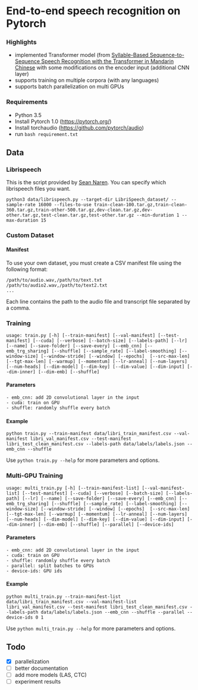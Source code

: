 # End-to-end speech recognition on Pytorch

### Highlights
- implemented Transformer model (from <a href="https://arxiv.org/abs/1804.10752">Syllable-Based Sequence-to-Sequence Speech Recognition with the Transformer in Mandarin Chinese<a/> with some modifications on the encoder input (additional CNN layer)
- supports training on multiple corpora (with any languages)
- supports batch parallelization on multi GPUs

### Requirements
- Python 3.5
- Install Pytorch 1.0 (https://pytorch.org/)
- Install torchaudio (https://github.com/pytorch/audio)
- run ``bash requirement.txt``

## Data
### Librispeech
This is the script provided by <a href="https://github.com/SeanNaren/deepspeech.pytorch">Sean Naren</a>. You can specify which librispeech files you want.

```
python3 data/librispeech.py --target-dir LibriSpeech_dataset/ --sample-rate 16000 --files-to-use train-clean-100.tar.gz,train-clean-360.tar.gz,train-other-500.tar.gz,dev-clean.tar.gz,dev-other.tar.gz,test-clean.tar.gz,test-other.tar.gz --min-duration 1 --max-duration 15
```

### Custom Dataset
#### Manifest
To use your own dataset, you must create a CSV manifest file using the following format:

```
/path/to/audio.wav,/path/to/text.txt
/path/to/audio2.wav,/path/to/text2.txt
...
```
Each line contains the path to the audio file and transcript file separated by a comma.

### Training
```
usage: train.py [-h] [--train-manifest] [--val-manifest] [--test-manifest] [--cuda] [--verbose] [--batch-size] [--labels-path] [--lr] [--name] [--save-folder] [--save-every] [--emb_cnn] [--emb_trg_sharing] [--shuffle] [--sample_rate] [--label-smoothing] [--window-size] [--window-stride] [--window] [--epochs]  [--src-max-len] [--tgt-max-len] [--warmup] [--momentum] [--lr-anneal] [--num-layers] [--num-heads] [--dim-model] [--dim-key] [--dim-value] [--dim-input] [--dim-inner] [--dim-emb] [--shuffle]
```
#### Parameters
```
- emb_cnn: add 2D convolutional layer in the input
- cuda: train on GPU
- shuffle: randomly shuffle every batch
```

#### Example
```
python train.py --train-manifest data/libri_train_manifest.csv --val-manifest libri_val_manifest.csv --test-manifest libri_test_clean_manifest.csv --labels-path data/labels/labels.json --emb_cnn --shuffle
```

Use ``python train.py --help`` for more parameters and options.

### Multi-GPU Training
```
usage: multi_train.py [-h] [--train-manifest-list] [--val-manifest-list] [--test-manifest] [--cuda] [--verbose] [--batch-size] [--labels-path] [--lr] [--name] [--save-folder] [--save-every] [--emb_cnn] [--emb_trg_sharing] [--shuffle] [--sample_rate] [--label-smoothing] [--window-size] [--window-stride] [--window] [--epochs]  [--src-max-len] [--tgt-max-len] [--warmup] [--momentum] [--lr-anneal] [--num-layers] [--num-heads] [--dim-model] [--dim-key] [--dim-value] [--dim-input] [--dim-inner] [--dim-emb] [--shuffle] [--parallel] [--device-ids]
```
#### Parameters
```
- emb_cnn: add 2D convolutional layer in the input
- cuda: train on GPU
- shuffle: randomly shuffle every batch
- parallel: split batches to GPUs
- device-ids: GPU ids
```

#### Example
```
python multi_train.py --train-manifest-list data/libri_train_manifest.csv --val-manifest-list libri_val_manifest.csv --test-manifest libri_test_clean_manifest.csv --labels-path data/labels/labels.json --emb_cnn --shuffle --parallel --device-ids 0 1
```

Use ``python multi_train.py --help`` for more parameters and options.

## Todo
- [x] parallelization
- [ ] better documentation
- [ ] add more models (LAS, CTC)
- [ ] experiment results